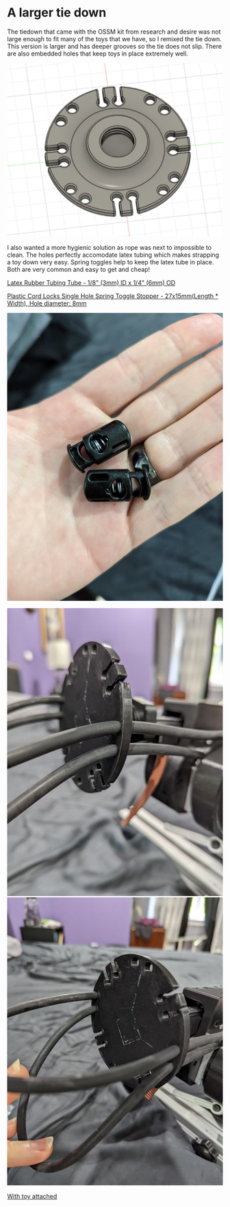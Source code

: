 # A larger tie down

The tiedown that came with the OSSM kit from research and desire was not large enough to fit many of the toys that we have, so I remixed the tie down. This version is larger and has deeper grooves so the tie does not slip. There are also embedded holes that keep toys in place extremely well.

![image](./Screenshot.jpg)

I also wanted a more hygienic solution as rope was next to impossible to clean. 
The holes perfectly accomodate latex tubing which makes strapping a toy down very easy. Spring toggles help to keep the latex tube in place. Both are very common and easy to get and cheap!


[Latex Rubber Tubing Tube - 1/8" (3mm) ID x 1/4" (6mm) OD](https://www.amazon.com/dp/B0BCNWQMXG/ref=pe_830710_114784790_TE_n_id?th=1)  

[Plastic Cord Locks Single Hole Spring Toggle Stopper - 27x15mm(Length * Width), Hole diameter: 8mm](https://www.amazon.com/dp/B08JTZPQRY/ref=pe_830710_114784790_TE_n_id?th=1)

![image](./PXL_20230520_142454087.jpg)

![image](./PXL_20230520_142418679.jpg)
![image](./PXL_20230520_142409474.jpg)  

[With toy attached](./PXL_20230520_143826769.jpg)

